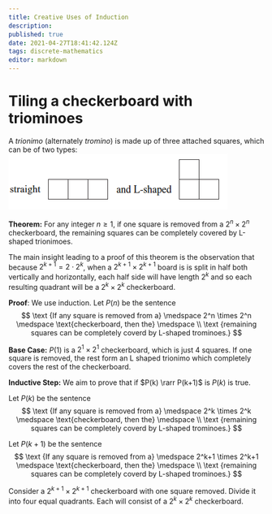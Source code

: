 ```yaml
---
title: Creative Uses of Induction
description: 
published: true
date: 2021-04-27T18:41:42.124Z
tags: discrete-mathematics
editor: markdown
---
```


# Tiling a checkerboard with triominoes
A *trionimo* (alternately *tromino*) is made up of three attached squares, which can be of two types: ![trionimoes.png](/trionimoes.png)


**Theorem:** For any integer $n \ge 1$, if one square is removed from a $2^n \times 2^n$ checkerboard, the remaining squares can be completely covered by L-shaped trionimoes.

The main insight leading to a proof of this theorem is the observation that because $2^{k+1}=2 \cdot 2^{k}$, when a $2^{k+1} \times 2^{k+1}$ board is is split in half both vertically and horizontally, each half side will have length $2^k$ and so each resulting quadrant will be a $2^{k} \times 2^{k}$ checkerboard. 

**Proof**:
We use induction. Let $P(n)$ be the sentence
$$
\text {If any square is removed from a} \medspace 2^n \times 2^n \medspace \text{checkerboard, then the} \medspace \\ \text {remaining squares can be completely coverd by L-shaped trominoes.}
$$

**Base Case:** $P(1)$ is a $2^1 \times 2^1$ checkerboard, which is just $4$ squares. If one square is removed, the rest form an L shaped trionimo which completely covers the rest of the checkerboard. 

**Inductive Step:** We aim to prove that if $P(k) \rarr P(k+1)$ is $P(k)$ is true. 

Let $P(k)$ be the sentence
$$
\text {If any square is removed from a} \medspace 2^k \times 2^k \medspace \text{checkerboard, then the} \medspace \\ \text {remaining squares can be completely coverd by L-shaped trominoes.}
$$

Let $P(k+1)$ be the sentence
$$
\text {If any square is removed from a} \medspace 2^k+1 \times 2^k+1 \medspace \text{checkerboard, then the} \medspace \\ \text {remaining squares can be completely coverd by L-shaped trominoes.}
$$

Consider a $2^{k+1} \times 2^{k+1}$ checkerboard with one square removed. Divide it into four equal quadrants. Each will consist of a $2^k \times 2^k$ checkerboard.
